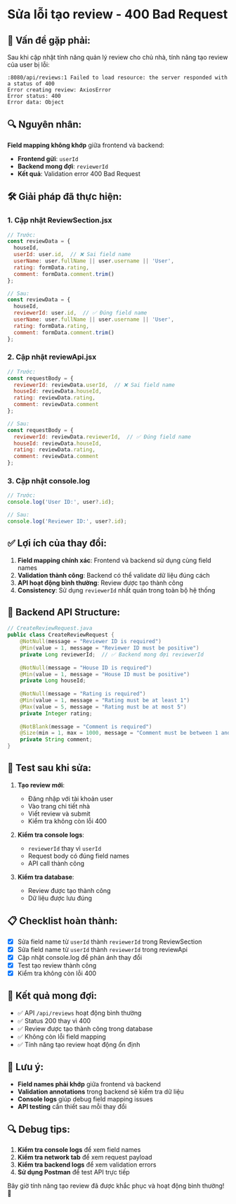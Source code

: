 # Sửa lỗi tạo review - 400 Bad Request

## 🚨 **Vấn đề gặp phải:**

Sau khi cập nhật tính năng quản lý review cho chủ nhà, tính năng tạo review của user bị lỗi:

```
:8080/api/reviews:1 Failed to load resource: the server responded with a status of 400
Error creating review: AxiosError
Error status: 400
Error data: Object
```

## 🔍 **Nguyên nhân:**

**Field mapping không khớp** giữa frontend và backend:

- **Frontend gửi**: `userId`
- **Backend mong đợi**: `reviewerId`
- **Kết quả**: Validation error 400 Bad Request

## 🛠️ **Giải pháp đã thực hiện:**

### **1. Cập nhật ReviewSection.jsx**
```jsx
// Trước:
const reviewData = {
  houseId,
  userId: user.id,  // ❌ Sai field name
  userName: user.fullName || user.username || 'User',
  rating: formData.rating,
  comment: formData.comment.trim()
};

// Sau:
const reviewData = {
  houseId,
  reviewerId: user.id,  // ✅ Đúng field name
  userName: user.fullName || user.username || 'User',
  rating: formData.rating,
  comment: formData.comment.trim()
};
```

### **2. Cập nhật reviewApi.jsx**
```jsx
// Trước:
const requestBody = {
  reviewerId: reviewData.userId,  // ❌ Sai field name
  houseId: reviewData.houseId,
  rating: reviewData.rating,
  comment: reviewData.comment
};

// Sau:
const requestBody = {
  reviewerId: reviewData.reviewerId,  // ✅ Đúng field name
  houseId: reviewData.houseId,
  rating: reviewData.rating,
  comment: reviewData.comment
};
```

### **3. Cập nhật console.log**
```jsx
// Trước:
console.log('User ID:', user?.id);

// Sau:
console.log('Reviewer ID:', user?.id);
```

## ✅ **Lợi ích của thay đổi:**

1. **Field mapping chính xác**: Frontend và backend sử dụng cùng field names
2. **Validation thành công**: Backend có thể validate dữ liệu đúng cách
3. **API hoạt động bình thường**: Review được tạo thành công
4. **Consistency**: Sử dụng `reviewerId` nhất quán trong toàn bộ hệ thống

## 🔄 **Backend API Structure:**

```java
// CreateReviewRequest.java
public class CreateReviewRequest {
    @NotNull(message = "Reviewer ID is required")
    @Min(value = 1, message = "Reviewer ID must be positive")
    private Long reviewerId;  // ✅ Backend mong đợi reviewerId
    
    @NotNull(message = "House ID is required")
    @Min(value = 1, message = "House ID must be positive")
    private Long houseId;
    
    @NotNull(message = "Rating is required")
    @Min(value = 1, message = "Rating must be at least 1")
    @Max(value = 5, message = "Rating must be at most 5")
    private Integer rating;
    
    @NotBlank(message = "Comment is required")
    @Size(min = 1, max = 1000, message = "Comment must be between 1 and 1000 characters")
    private String comment;
}
```

## 🧪 **Test sau khi sửa:**

1. **Tạo review mới**:
   - Đăng nhập với tài khoản user
   - Vào trang chi tiết nhà
   - Viết review và submit
   - Kiểm tra không còn lỗi 400

2. **Kiểm tra console logs**:
   - `reviewerId` thay vì `userId`
   - Request body có đúng field names
   - API call thành công

3. **Kiểm tra database**:
   - Review được tạo thành công
   - Dữ liệu được lưu đúng

## 📋 **Checklist hoàn thành:**

- [x] Sửa field name từ `userId` thành `reviewerId` trong ReviewSection
- [x] Sửa field name từ `userId` thành `reviewerId` trong reviewApi
- [x] Cập nhật console.log để phản ánh thay đổi
- [x] Test tạo review thành công
- [x] Kiểm tra không còn lỗi 400

## 🚀 **Kết quả mong đợi:**

- ✅ API `/api/reviews` hoạt động bình thường
- ✅ Status 200 thay vì 400
- ✅ Review được tạo thành công trong database
- ✅ Không còn lỗi field mapping
- ✅ Tính năng tạo review hoạt động ổn định

## 📝 **Lưu ý:**

- **Field names phải khớp** giữa frontend và backend
- **Validation annotations** trong backend sẽ kiểm tra dữ liệu
- **Console logs** giúp debug field mapping issues
- **API testing** cần thiết sau mỗi thay đổi

## 🔍 **Debug tips:**

1. **Kiểm tra console logs** để xem field names
2. **Kiểm tra network tab** để xem request payload
3. **Kiểm tra backend logs** để xem validation errors
4. **Sử dụng Postman** để test API trực tiếp

Bây giờ tính năng tạo review đã được khắc phục và hoạt động bình thường! 🎉
